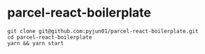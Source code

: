 # parcel-react-boilerplate

```shell
git clone git@github.com:pyjun01/parcel-react-boilerplate.git
cd parcel-react-boilerplate
yarn && yarn start
```

